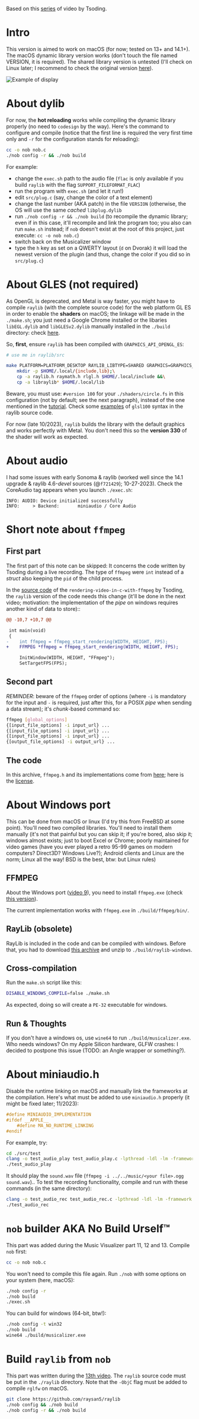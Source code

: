 Based on this [series](https://www.youtube.com/playlist?list=PLpM-Dvs8t0Vak1rrE2NJn8XYEJ5M7-BqT
)
of video by Tsoding.

Intro
=====

This version is aimed to work on macOS (for now; tested on 13+ and 14.1+).
The macOS dynamic library version works (don't touch the file named VERSION,
it is required).
The shared library version is untested (I'll check on Linux later; I recommend
to check the original version [here](https://github.com/tsoding/musializer)).

![Example of display](./resources/images/musicalizer_by_tsoding_macos_version.png "Example of display (WIP)")

About dylib
===========

For now, the **hot reloading** works while compiling the dynamic library
properly (no need to `codesign` by the way). Here's the command to configure
and compile (notice that the first line is required the very first time
only and `-r` for the configuration stands for **r**eloading):

```sh
cc -o nob nob.c
./nob config -r && ./nob build
```

For example:
- change the `exec.sh` path to the audio file (`flac` is only available if
  you build `raylib` with the flag `SUPPORT_FILEFORMAT_FLAC`)
- run the program with `exec.sh` (and let it run!)
- edit `src/plug.c` (say, change the color of a text element)
- change the last number (AKA patch) in the file `VERSION` (otherwise, the
  OS will use the same *cached* `libplug.dylib`
- run `./nob config -r && ./nob build` (to recompile the dynamic library; even
  if in this case, it'll recompile and link the program too; you also can run
  `make.sh` instead; if `nob` doesn't exist at the root of this project,
  just execute: `cc -o nob nob.c`)
- switch back on the Musicalizer window
- type the `h` key as set on a QWERTY layout (`d` on Dvorak)
  it will load the newest version of the plugin (and thus, change the color if
  you did so in `src/plug.c`)

About GLES (not required)
=========================

As OpenGL is deprecated, and Metal is way faster, you might have to compile
`raylib` (with the complete source code) for the web platform GL ES in order
to enable the **shaders** on macOS;
the linkage will be made in the `./make.sh`; you just need a Google Chrome
installed or the libaries `libEGL.dylib` and `libGLESv2.dylib` manually
installed in the `./build` directory: check
[here](https://github.com/grplyler/raylib-articles#3-quickstart-short-version-using-angle-from-your-browser).

So, **first**, ensure `raylib` has been compiled with `GRAPHICS_API_OPENGL_ES`:

```sh
# use me in raylib/src

make PLATFORM=PLATFORM_DESKTOP RAYLIB_LIBTYPE=SHARED GRAPHICS=GRAPHICS_API_OPENGL_ES && \
    mkdir -p $HOME/.local/{include,lib};\
    cp -a raylib.h raymath.h rlgl.h $HOME/.local/include &&\
    cp -a libraylib* $HOME/.local/lib
```

Beware, you must use: `#version 100` for your `./shaders/circle.fs` in this
configuration (not by default; see the next paragraph),
instead of the one mentioned in the
[tutorial](https://www.youtube.com/watch?v=1pqIg-Ug7bU&list=PLpM-Dvs8t0Vak1rrE2NJn8XYEJ5M7-BqT&index=7).
Check some [examples](https://github.com/raysan5/raylib/blob/master/examples/shaders/resources/shaders/glsl100/bloom.fs)
of `glsl100` syntax in the raylib source code.

For now (late 10/2023), `raylib` builds the library with the default
graphics and works perfectly with Metal. You don't need this so the
**version 330** of the shader will work as expected.

About audio
===========

I had some issues with early Sonoma & raylib (worked well since the 14.1 upgrade
& raylib 4.6-*devel* sources (@`f721429`); 10-27-2023). Check the CoreAudio tag
appears when you launch `./exec.sh`:

```
INFO: AUDIO: Device initialized successfully
INFO:     > Backend:       miniaudio / Core Audio
```

Short note about `ffmpeg`
=========================

First part
----------

The first part of this note can be skipped: It concerns the code written by Tsoding
during a live recording. The type of `ffmpeg` were `int` instead
of a *struct* also keeping the `pid` of the child process.

In the [source code](https://github.com/tsoding/rendering-video-in-c-with-ffmpeg/tree/1347d5356987f1d9b131a6c59ab72748599dee7f)
of the `rendering-video-in-c-with-ffmpeg` by Tsoding, the `raylib` version
of the code needs this change (it'll be done in the next video; motivation:
the implementation of the *pipe* on windows requires another kind of data
to store)::

```patch
@@ -10,7 +10,7 @@

 int main(void)
 {
-    int ffmpeg = ffmpeg_start_rendering(WIDTH, HEIGHT, FPS);
+    FFMPEG *ffmpeg = ffmpeg_start_rendering(WIDTH, HEIGHT, FPS);

     InitWindow(WIDTH, HEIGHT, "FFmpeg");
     SetTargetFPS(FPS);
```

Second part
-----------

*REMINDER*: beware of the `ffmpeg` order of options (where `-i` is
mandatory for the input and `-` is required, just after this, for a
POSIX *pipe* when sending a data stream);
it's *chunk*-based command so:

```sh
ffmpeg [global_options]
{[input_file_options] -i input_url} ...
{[input_file_options] -i input_url} ...
{[input_file_options] -i input_url} ...
{[output_file_options] -i output_url} ...
```

The code
--------

In this archive, `ffmpeg.h` and its implementations come from [here](https://github.com/tsoding/musializer/blob/master/src/ffmpeg.h); 
here is the [license](https://github.com/tsoding/musializer/blob/master/LICENSE).

About Windows port
==================

This can be done from macOS or linux (I'd try this from FreeBSD at some point).
You'll need two compiled libraries. You'll need to install them manually 
(it's not that painful but you can skip it; if you're
bored, also skip it; windows almost exists; just to boot Excel or Chrome;
poorly maintained for video games (have you ever played a retro 95-99 games on 
modern computers? Direct3D? Windows Live?); Android clients
and Linux are the norm; Linux all the way! BSD is the best, btw: but Linux
rules)

FFMPEG
------

About the Windows port ([video 9](https://www.youtube.com/watch?v=EB96Auoag6g&list=PLpM-Dvs8t0Vak1rrE2NJn8XYEJ5M7-BqT&index=9)),
you need to install `ffmpeg.exe` (check [this version](https://www.gyan.dev/ffmpeg/builds/packages/ffmpeg-2023-10-18-git-e7a6bba51a-essentials_build.7z)).

The current implementation works with `ffmpeg.exe` in `./build/ffmpeg/bin/`.

RayLib (obsolete)
-----------------

RayLib is included in the code and can be compiled with windows. Before that,
you had to download [this archive](https://github.com/raysan5/raylib/releases/download/4.6-dev/raylib-4.6-dev_win64_mingw-w64.zip)
and unzip to `./build/raylib-windows`.

Cross-compilation
-----------------

Run the `make.sh` script like this:

```sh
DISABLE_WINDOWS_COMPILE=false ./make.sh
```

As expected, doing so will create  a `PE-32` executable for windows.

Run & Thoughts
--------------

If you don't have a windows os, use `wine64` to run `./build/musicalizer.exe`.
Who needs windows? On my Apple Silicon hardware, GLFW crashes:
I decided to postpone this issue (TODO: an Angle wrapper or something?).

About miniaudio.h
=================

Disable the runtime linking on macOS and manually link the frameworks at
the compilation. Here's what must be added to use `miniaudio.h` properly
(it might be fixed later; 11/2023):

```c
#define MINIAUDIO_IMPLEMENTATION
#ifdef __APPLE__
    #define MA_NO_RUNTIME_LINKING
#endif
```

For example, try:

```sh
cd ./src/test
clang -o test_audio_play test_audio_play.c -lpthread -ldl -lm -framework CoreFoundation -framework CoreAudio -framework AudioToolbox
./test_audio_play
```

It should play the `sound.wav` file (`ffmpeg -i ../../music/<your file>.ogg sound.wav`)..
To test the recording functionality, compile and run with these commands (in the
same directory):

```sh
clang -o test_audio_rec test_audio_rec.c -lpthread -ldl -lm -framework CoreFoundation -framework CoreAudio -framework AudioToolbox
./test_audio_rec
```

`nob` builder AKA No Build Urself™
==================================

This part was added during the Music Visualizer part 11, 12 and 13.
Compile `nob` first:

```sh
cc -o nob nob.c
```

You won't need to compile this file again. Run `./nob` with some options
on your system (here, macOS):

```sh
./nob config -r
./nob build
./exec.sh
```

You can build for windows (64-bit, btw!):

```sh
./nob config -t win32
./nob build
wine64 ./build/musicalizer.exe
```

Build `raylib` from `nob`
=========================

This part was written during the [13th video](https://www.youtube.com/watch?v=wH963jJ1lRM&list=PLpM-Dvs8t0Vak1rrE2NJn8XYEJ5M7-BqT&index=14).
The `raylib` source code must be put in the `./raylib` directory.
Note that the `-ObjC` flag must be added to compile `rglfw` on macOS.

```sh
git clone https://github.com/raysan5/raylib
./nob config && ./nob build
./nob config -r && ./nob build
```
